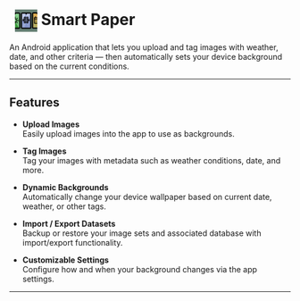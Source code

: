# <img src="app/src/main/ic_launcher-playstore.png" alt="App Icon" width="40" height="40" style="vertical-align:middle; margin-left:10px;"/> Smart Paper

An Android application that lets you upload and tag images with weather, date, and other criteria —
then automatically sets your device background based on the current conditions.

---

## Features

- **Upload Images**  
  Easily upload images into the app to use as backgrounds.

- **Tag Images**  
  Tag your images with metadata such as weather conditions, date, and more.

- **Dynamic Backgrounds**  
  Automatically change your device wallpaper based on current date, weather, or other tags.

- **Import / Export Datasets**  
  Backup or restore your image sets and associated database with import/export functionality.

- **Customizable Settings**  
  Configure how and when your background changes via the app settings.

---
